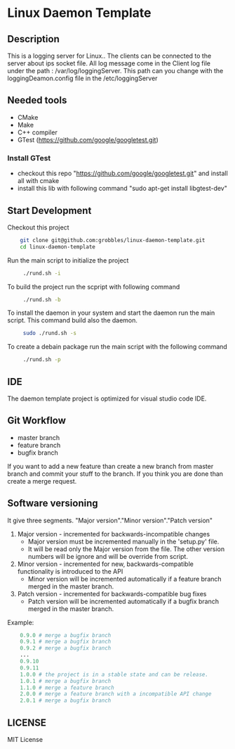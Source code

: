 # Linux Daemon Template

## Description

This is a logging server for Linux.. The clients can be connected to the server about ips socket file. All log message come in the Client log file under the path : /var/log/loggingServer. This path can you change with the loggingDeamon.config file in the /etc/loggingServer

## Needed tools

-   CMake
-   Make
-   C++ compiler
-   GTest (https://github.com/google/googletest.git)

### Install GTest

-   checkout this repo "https://github.com/google/googletest.git" and install all with cmake
-   install this lib with following command "sudo apt-get install libgtest-dev"

## Start Development

Checkout this project

```bash
    git clone git@github.com:grobbles/linux-daemon-template.git
    cd linux-daemon-template
```

Run the main script to initialize the project

```bash
     ./rund.sh -i
```

To build the project run the scpript with following command

```bash
     ./rund.sh -b
```

To install the daemon in your system and start the daemon run the main script. This command build also the daemon.

```bash
     sudo ./rund.sh -s
```

To create a debain package run the main script with the following command

```bash
     ./rund.sh -p
```

## IDE

The daemon template project is optimized for visual studio code IDE.

## Git Workflow

-   master branch
-   feature branch
-   bugfix branch

If you want to add a new feature than create a new branch from master branch and commit your stuff to the branch. If you think you are done than create a merge request.

## Software versioning

It give three segments. "Major version"."Minor version"."Patch version"

1. Major version - incremented for backwards-incompatible changes
    - Major version must be incremented manually in the 'setup.py' file.
    - It will be read only the Major version from the file. The other version numbers will be ignore and will be override from script.
2. Minor version - incremented for new, backwards-compatible functionality is introduced to the API
    - Minor version will be incremented automatically if a feature branch merged in the master branch.
3. Patch version - incremented for backwards-compatible bug fixes
    - Patch version will be incremented automatically if a bugfix branch merged in the master branch.

Example:

```python
    0.9.0 # merge a bugfix branch
    0.9.1 # merge a bugfix branch
    0.9.2 # merge a bugfix branch
    ...
    0.9.10
    0.9.11
    1.0.0 # the project is in a stable state and can be release.
    1.0.1 # merge a bugfix branch
    1.1.0 # merge a feature branch
    2.0.0 # merge a feature branch with a incompatible API change
    2.0.1 # merge a bugfix branch
```

## LICENSE

MIT License
